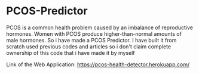 # PCOS-Predictor
PCOS is a common health problem caused by an imbalance of reproductive hormones. Women with PCOS produce higher-than-normal amounts of male hormones. So i have made a PCOS Predictor. I have built it from scratch used previous codes and articles so i don't claim complete ownership of this code that i have made it by myself


Link of the Web Application: https://pcos-health-detector.herokuapp.com/
